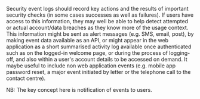 Security event logs should record key actions and the results of important security checks (in some cases successes as well as failures). If users have access to this information, they may well be able to help detect attempted or actual account/data breaches as they know more of the usage context. This information might be sent as alert messages (e.g. SMS, email, post), by making event data available as an API, or might appear in the web application as a short summarised activity log available once authenticated such as on the logged-in welcome page, or during the process of logging-off, and also within a user's account details to be accessed on demand. It maybe useful to include non web application events (e.g. mobile app password reset, a major event initiated by letter or the telephone call to the contact centre).

NB: The key concept here is notification of events to users.
